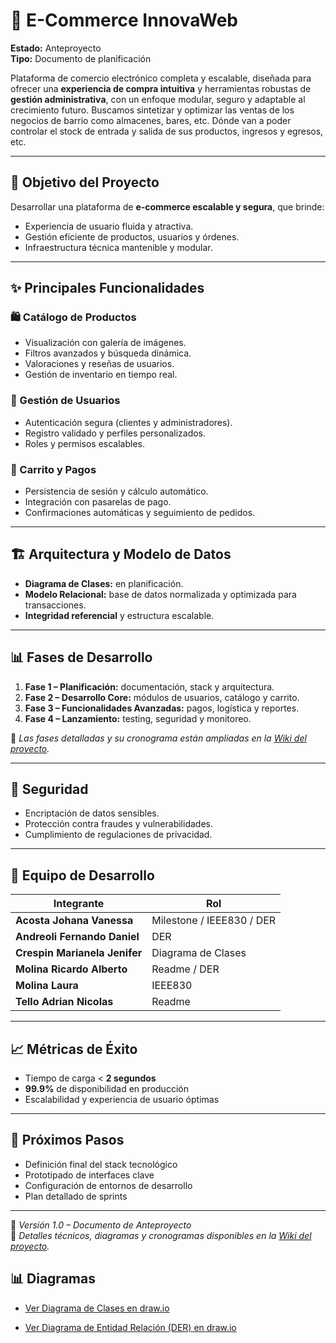 # 🛒 **E-Commerce InnovaWeb**

**Estado:** Anteproyecto  
**Tipo:** Documento de planificación  

Plataforma de comercio electrónico completa y escalable, diseñada para ofrecer una **experiencia de compra intuitiva** y herramientas robustas de **gestión administrativa**, con un enfoque modular, seguro y adaptable al crecimiento futuro.
Buscamos sintetizar y optimizar las ventas de los negocios de barrio como almacenes, bares, etc.
Dónde van a poder controlar el stock de entrada y salida de sus productos, ingresos y egresos, etc.

---

## 🎯 **Objetivo del Proyecto**

Desarrollar una plataforma de **e-commerce escalable y segura**, que brinde:

- Experiencia de usuario fluida y atractiva.  
- Gestión eficiente de productos, usuarios y órdenes.  
- Infraestructura técnica mantenible y modular.  

---

## ✨ **Principales Funcionalidades**

### 🛍️ Catálogo de Productos  
- Visualización con galería de imágenes.  
- Filtros avanzados y búsqueda dinámica.  
- Valoraciones y reseñas de usuarios.  
- Gestión de inventario en tiempo real.  

### 👥 Gestión de Usuarios  
- Autenticación segura (clientes y administradores).  
- Registro validado y perfiles personalizados.  
- Roles y permisos escalables.  

### 🛒 Carrito y Pagos  
- Persistencia de sesión y cálculo automático.  
- Integración con pasarelas de pago.  
- Confirmaciones automáticas y seguimiento de pedidos.  

---

## 🏗️ **Arquitectura y Modelo de Datos**

- **Diagrama de Clases:** en planificación.  
- **Modelo Relacional:** base de datos normalizada y optimizada para transacciones.  
- **Integridad referencial** y estructura escalable.  

---

## 📊 **Fases de Desarrollo**

1. **Fase 1 – Planificación:** documentación, stack y arquitectura.  
2. **Fase 2 – Desarrollo Core:** módulos de usuarios, catálogo y carrito.  
3. **Fase 3 – Funcionalidades Avanzadas:** pagos, logística y reportes.  
4. **Fase 4 – Lanzamiento:** testing, seguridad y monitoreo.  

📌 *Las fases detalladas y su cronograma están ampliadas en la [Wiki del proyecto](../../wiki).*  

---

## 🔐 **Seguridad**

- Encriptación de datos sensibles.  
- Protección contra fraudes y vulnerabilidades.  
- Cumplimiento de regulaciones de privacidad.  

---

## 👥 **Equipo de Desarrollo**

| Integrante | Rol |
|-------------|------|
| **Acosta Johana Vanessa** | Milestone / IEEE830 / DER |
| **Andreoli Fernando Daniel** | DER |
| **Crespin Marianela Jenifer** | Diagrama de Clases |
| **Molina Ricardo Alberto** | Readme / DER |
| **Molina Laura** | IEEE830 |
| **Tello Adrian Nicolas** | Readme |

---

## 📈 **Métricas de Éxito**

- Tiempo de carga < **2 segundos**  
- **99.9%** de disponibilidad en producción  
- Escalabilidad y experiencia de usuario óptimas  

---

## 🚀 **Próximos Pasos**

- Definición final del stack tecnológico  
- Prototipado de interfaces clave  
- Configuración de entornos de desarrollo  
- Plan detallado de sprints  

---

📄 *Versión 1.0 – Documento de Anteproyecto*  
📘 *Detalles técnicos, diagramas y cronogramas disponibles en la [Wiki del proyecto](../../wiki).*  

## 📊 Diagramas

- [Ver Diagrama de Clases en draw.io](https://viewer.diagrams.net/?tags=%7B%7D&lightbox=1&highlight=0000ff&edit=_blank&layers=1&nav=1&title=Modelo%20Ecommerce&dark=auto#R%3Cmxfile%3E%3Cdiagram%20id%3D%22h450xz6p0p0FzPw1LnfT%22%20name%3D%22P%C3%A1gina-1%22%3E7Z1vb9u6FYc%2FjYFtQAJRsiX5ZeO09w5IgaDp3XZfDYzE2Fxl0aDlJumnH2WTtmUeO7JJKsrGpmhtSnZEPjpH5%2Fz4bxBN5i%2B%2FcbyYfWU5KQZhkL8MottBGKI0CsR%2FdcnrpiRF0aZgymkuT9oVPNBfRBbKz01XNCfLxokVY0VFF83CjJUlyapGGeacPTdPe2JF87cu8JRoBQ8ZLvTSf9K8mslahMmu%2FHdCpzP1m1E83hyZY3WyrMlyhnP2vFcUfR5EE85YtXk1f5mQom481S6bz305cnR7YZyUVZsPhJsP%2FMTFStbtj%2BUKc8rk5VWvqs7LZzovcCne3TyxsnqQR5B4jws6LcXrTPxSwkXBT8IrKprrkzxQsYUozWa0yO%2FwK1vVl7ascPZDvbuZMU5%2Fia%2FFhfxOcZhXknw4vk7R%2Fk%2FS%2BMRD%2FU3itECUcrIUn7lX9UcHRV%2FxS%2BPEO7ysZEHGigIvlvRxXa26ZI75lJY3rKrYXBbpzStbvK4xedkrks39G2FzUvFXcYo8OhoONx9R9%2F7m3fPuPgojaQ2zvXsoimJ5%2F8p7d7r95h1e8UIShmlHGu0rKiqyPuGQt6hOtebA2Q8yYQUTYG9LtrkBaFEcFKl7oCBP1dE7YLnAGS2nd%2Btzboe7km%2ByonURE599KtZGMaN5TsqaFqtwhXdoFkxc97ohRjfir7jHJ8H1aDASFz4R79Huvfhbn86rCStFXTBdgyOC%2BzOp2QNIw9ZIJULlzt5kGJgjHOoIRbVEE4rCks0fOfEkLycZd0hydIIkmWNaeJCXg0zH3YGMT4Bc4OXymXHvXg1YItQhzOQETM68TZpwHHbIMdU55rgiFZ2TOuIn2Qz%2FO%2BNENCsrPVQDqEmHUMcaqYKuCWxIqVwMXYRpLhq8IDsu32tst1dIYxfp7CKAU4EfSXHPlrSqb7Holm%2FOPeD3FqLmPUjLGeHUErowaIkuNSenMvc9exyENwUTCdZf%2FurtzwAiSrqzP4SOUBRJvMdohHHYJUZd9REYxcXei2ajhSdpRDKJOySpKzqCJM6qlUDwC3ugFoBGQZdAdX3nUz6nJa1rlwskPZJlo%2BH1aLj3Mxp8XFUWjaUcI6EnIyg2SnToaGwjOhr5wPZ4YLu1idYmOwrbwbOBTld%2FhAeeijqKxhEOmLN8lVVs6X2wEVFQmAWIRiMLSHUNaB%2Bp7CDzRM2IjocdEtXVoE3A%2B43U1SSepRlLFLZ8WlqBOYZgZnj%2BSDH%2FxgpP05RmHHVHM9SFoUlB64i1V6FudI2GYTpK1L%2FxB451Y8VX8h6q8HOfdwzwDocWMpxQ15CuJpiL4I%2BJ0ky98varGj1ozVclrID5QjjVeUY0dSnp6k4kq4MwLur63JOc5gJnPN3ULpiJg8JucLE5svSkDUjHgDLhjHSkofI5qgG7MRAyQews5KjAoKFaJZxyMsX8UyG9r4%2BajHiiAFDwnRmjPnhIEOVEqb61a%2FU8zXgOUYc8QRVJXOzv6nHpaZrRTAC5wRlNUEDKyX8w%2FwcWTNaDTjxQI6Bhp%2B5W14%2BUsKtBfM8sFV2jxp8PnKQi1SG%2BfbzGgD%2BGuuHC1EbIpItMfqg8YLdpa64qOW1JUZ1nNN1B15b8YHmLLOOwQ5aAbLRlmZNlxunCj%2BU0BDqGhF9XQAHlKCcZneP6rAUXL70MaAIThVAPmyuaR6eWifxFhB0epAHIUdsBSDZAnppgluGKTOt01PM04Zm2Hetpg6cfWnRKtj0b3nYsQQeD5iNQFdqN7nyoXavXEcx4hl06V1AYYo8VKQm%2FpcsFK%2BkjLWiOc4%2FVDOuoSx%2Bry0OTI%2F3Y76kOhR9YDkpRUw5KILNVX9tQg%2BKhBcCAGrTfy%2F33isy3xLdd3VSU%2Bv7tHfTofLEIEBggyOo8o4UVALFol49WrDYqz%2FJyljGQjTpjiXzQezzoPZ%2FduKWztRDzDnVZaDdWQXW6%2BODICCcKurRFcIoaKeiclp6oLaJRSwu1QhQeTrRNSye4rHwKY840BpQGZ0zBAUWirbNVgfn3OvrxOI1whgEwhckZTng8kWjH2jz9cD8LODvNTXTdSA2s9vqCnVUZD%2BZEgPqCCpus6wtDYLUiP9pEo7o1AyMBAaJoxUgBkWi3oJ%2BwFMBcPUszAcEVy5EXg5yyhAQFZyxPjhyinGT1uKHP5U8%2F3sSIKYKWMnYGNdRYeYXPBB60wAIEz4LEN3pj0aLP62elz08MgXZpjaAiNK17tTH%2FUpPl2PM04gnKB854HlGDyowUfnqZHZ5dpiYjXQ66x1OvHlhTD0aHk1USYCS1WirKunww0uUhLx%2FoWLdWYCQfQBSt2Ci0YvU25ZwLq%2FDpiQlLSD5wxvKUFCS%2BjeUM9L%2Bep5mE4IpnfGoimZf2jFmC0oEzmH5w0Anp4AJ4kHQAwbMgHagZh83EZMFZRpYiMRE%2B1aclhjC7tERQCBIXS59Ei3sdyAZQUDdwBvSUDjRhc2Goj1jkj56pGdMu85JY14ImR6cBvqeAEF%2BnH1hC2D5Ft8sPhZDgB65AboMysImZlxA0rFtjaC8hAPOQIIrqPCOIpzYv8%2BtdGLOE1pByxhKQg%2Fx6F5aBItTSx1ohOtZY%2BbzTBB60ZRIEz0LemYDbl8mJu36PB0tAR8A61K6sMdFHBTVmcfrA1tbMXTWSdudzgZVvA2BqtpXANtEVo6vd2n3B4tgyfv%2B%2Fhpu0R3wqxoXm2tuw26MLDWVy2pFHaYASDHFdoQSWGtr1eC5Xj36crSlOOMB1xdMvNXQiwL0AHhjgullqKAEnjKn5fw%2FSFn2AawYUDHBdWaMuBtUBbg%2FnjX3s%2BBYFagf0kwGuWmfIfoALCEU%2BwD1puOdPI4MWk4Lmetqw26MrT%2FsA1wJKKMB1hTI9OYtss8TtHyWt6u0kPVQDqGCY64yqHz90Ksw9Hx4U5kLwLIS5qa4G%2BTDXujVCYa4za9T1oN0eK70Kc%2F%2BXtpBMGxEvtD612lPS%2Bv6RKaAa%2BXj3lAVvTcRoB0kIqI29dVJ9fNHVdgfYIDuyF6ynecbMh5bmaYXm0XFEi1VZrWCv7GGeMe0B0BacwTw1nigT31f61MWUJ%2BrU16Y%2BdTmeulwAr61rtZG66LpQvY5mXssHfldBW0AheciVNY7BQUVqZVTP1BJTcKdIZ0z1YUUavGzFf5J8sJcifuJ83aSPRb1XUjNvRLEq%2BELrX7tuYlLm6jMSMXmh1b%2FUUfH6z%2Fr1dbI%2BV9RhfUg0unz75%2BCNVHDJVjyT1ytrIC5hStRZ0kxIPiUnGXBS4Ir%2BJI0vhxp4%2FVFRJ%2Fy6d4K8k3bffM82waQEH6nrUHmLVFx3sDbfuEO3vbR2NCG5qEuaqEFzHB3gTG3xVHMN3plnqva1dsVTF4vkntlnYFWIjpvgNQr3uCErNhjo0JRu%2Bs7Q4rgJLZY%2B0Bo0XfDRFfi6De7qeFGpYodx5A3Ofkw5W5X54eOy1gGlcYZ7z0oVbcIPSx3auP2DSR69ktVojaf1Q0iXVP7WQYsdiS4epfZopc2cNZmuW1SUlLrwZOQX0rQLv6AWM35nvzBW26C78gu6OtFLv9B%2Beqdzv6APFemixS7wC2e3mbMm07PuTFTTumtoxHlxvO8aUMMxXKOkrW9QfqAR6PXDNwzTg0kBgZwlYMs5oEBPrrt4Bp7tHdT99f7eAQV67trTsOHsRnPXZnqGSMusWL06dA%2FJaNCIHERzXBI6qPShj%2B4haIYODtyDngn2MXjY3V998A96ItZP%2F3BBq7lrND0Xk8sVWXUQm%2FTBZmYBuQc10KMz99Bo5nNNXE%2Fp%2Bmni7SfKujfx98mpLjHxs1vNXaPpadWivqqSZJb1A%2BtGHgIpgpLzPoaR6%2FlZP428%2FQZTzo0c6alRX4387FZz12h6cjQly3pkQncP8ji5yMhVJ1kPA%2F3DDjz7gT7SE7ReOojt%2FdUHB6EnRz0N9M9vNXeNpmdHGZsvVsJJrMclixZo7ydyiueszL%2FPaDk46EAeDpodyKjrmAGSFdVc2A8RMyA9JctJhYtivYxzQPQBqh2Aavb0x6GrFC7pR6cxQmPnnl%2FP%2F5YMWgLP6HG9nsYB21dTtw%2FittjUEKcePq%2B3sjo8QOPN8x1Q1jPWPur8u7uxD8%2F3j9IPeEGruWs0PdOckWyGz362v%2BlUmo%2BCA7W%2F6VTCyMip9GPU1zBpTiezPeoLhe%2FTF3hytC10s%2FeoL3A7JbAfadNJH%2FFevYHiLWes2r8vOV7MvrK8bpHP%2FwU%3D%3C%2Fdiagram%3E%3C%2Fmxfile%3E)


- [Ver Diagrama de Entidad Relación (DER) en draw.io](https://viewer.diagrams.net/index.html?tags=%7B%7D&lightbox=1&highlight=0000ff&edit=_blank&layers=1&nav=1&title=ERD_con_relaciones.drawio&dark=auto#R%3Cmxfile%3E%3Cdiagram%20name%3D%22ERD%22%20id%3D%220%22%3E3Zldc6IwFIZ%2FDTPdi91BsGovqVrX2W7t%2BLF76USImGlImBC03V%2B%2FQaISCTW7Y9Xam8I5JyG85yE5iZbbjl57DMSLnzSA2HLs4NVyO5bj1Ny6I%2F5llrfc0nRauSFkKJBBO8MI%2FYHSaEtrigKYKIGcUsxRrBp9Sgj0uWIDjNGVGjanWH1qDEJYMox8gMvW3yjgi9zacpo7%2B3eIwsXmybXGXe6JwCZYvkmyAAFdFUxu13LbjFKeX0WvbYgz8Ta65O0eKrzbgTFIuEmDyWjiDfuDUd5uCXAqX9FyGlj0cD8TF2F2sYvMHaLPrW8bzLInSaN4hGPfPP%2F4ovUSGs0Y1LpgBFA2xptJRdsYJMmKskDrZBRr7XPoL8DUZxD4iBJtSCoIiugU0xDpA4DP0ZLKzPG3DQ4iiXF2yQRrgISZ%2BX61QByOYuBnjpX4DIRtwSMs7mrrUaYkgFkS7GxsCOM2xZSt%2B3MDAFtzX9gTzugLLHgafgvO5mvF9%2FMsU7%2BEjMPXgknmvQdpBDl7EyHSW5cIvqm3qx3QtZa0LYow30ojkB9RuO15x5m4kKjpsXseDjqT9tiEu0LoR4Mn5hSfobiSj1gkGFGtK%2BHUf9F6fMBhSBkC%2BrFGYq4g05Tpod0AZ8DzNTJpDmXj9ghQdjv9jhGSm8CjAJkmKWCITvOoh4ooTjnQMwITLtYQPdBIpD%2FDYwrJsoJcg3kxDxEspgCjP1fMW92YN%2FcIvHW6Y%2B%2FxsTs15q7U4Cj8xTBAwSH8YkaD1OeHwnxAOAqAfmXOp89pShDPgNfPo%2BlMkn6NfDWM%2BXKOsMi2vXG3Nxj2PQO0irEnXWavIs3O3f%2FVUs0jzCJtbzjsjwcmKZaB7%2BfXYFEymRKq5wNlTQkZDNer11VyYF6%2F2Ecg4Zf3OBh67f7gqWvwxavRJ2QiTokoJPaLDcmLeGtSWh2uuOAtzRwnXSGevZ5RvZuHna7aiCjh%2BvpAvCIVzWMQ6v3vFMOcAZKAvBxG%2BgolRyzv%2FCrxMi9AjlHg1mzbLtElBmxbXcdqNay7zPVUkhqSwMsO6cTdDGfbapFWEjwgvBG2oHFJPXv99556CU2ZLx%2BlHn%2BJiSeEXLMZhIFyHlgpt%2F3Nrit6f90cljCIgdjKq%2BeHOm1l388UiWHv%2BtlrQefzRIx0PxfbEZmmp3bZ6VGSUMyOdut0MEvGSfgHwJ2Sgk8FBetnV1A9aLtMDd3LpnB%2FH6VME6q%2BZ5GvftnyVc%2BxytblLNLdftqv9%2FzaNT4rduV90ln0a35a9i5EwNZBAGtnFbCqeCnsuj5cN3G7%2BzE5rxF3P8m73b8%3D%3C%2Fdiagram%3E%3C%2Fmxfile%3E#%7B%22pageId%22%3A%220%22%7D)
